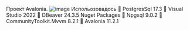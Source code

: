 Проект Avalonia. 
![image](https://github.com/user-attachments/assets/c96cbb47-fe8e-442b-9029-0ed9db8bcfcb)
Испольозовадось 
📌 PostgresSql 17.3 
📌 Visual Studio 2022
📌 DBeaver 24.3.5
Nuget Packages
📌 Npgsql 9.0.2
📌 CommunityToolkit.Mvvm 8.2.1
📌 Avalonia 11.2.1
